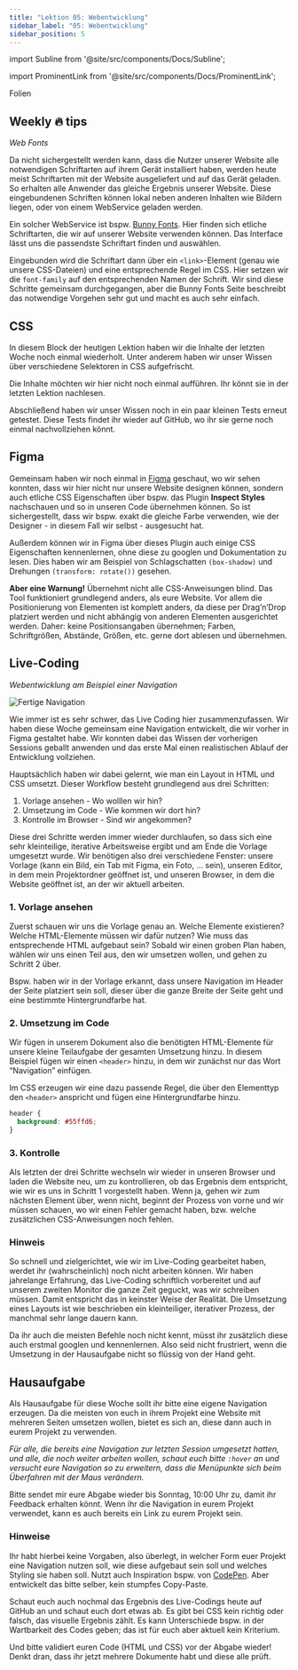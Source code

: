 ```yaml
---
title: "Lektion 05: Webentwicklung"
sidebar_label: "05: Webentwicklung"
sidebar_position: 5
---
```


import Subline from '@site/src/components/Docs/Subline';

<Subline text="Wissen wird Website" />

import ProminentLink from '@site/src/components/Docs/ProminentLink';

<ProminentLink link="https://docs.google.com/presentation/d/14EoCps17dZHYhCic13CM6KHBDhbAWhxDDTiuiPZs7M4">Folien</ProminentLink>

## Weekly 🔥 tips

_Web Fonts_

Da nicht sichergestellt werden kann, dass die Nutzer unserer Website alle notwendigen Schriftarten auf ihrem Gerät installiert haben, werden heute meist Schriftarten mit der Website ausgeliefert und auf das Gerät geladen. So erhalten alle Anwender das gleiche Ergebnis unserer Website. Diese eingebundenen Schriften können lokal neben anderen Inhalten wie Bildern liegen, oder von einem WebService geladen werden.

Ein solcher WebService ist bspw. [Bunny Fonts](https://fonts.bunny.net/). Hier finden sich etliche Schriftarten, die wir auf unserer Website verwenden können. Das Interface lässt uns die passendste Schriftart finden und auswählen.

Eingebunden wird die Schriftart dann über ein `<link>`-Element (genau wie unsere CSS-Dateien) und eine entsprechende Regel im CSS. Hier setzen wir die `font-family` auf den entsprechenden Namen der Schrift. Wir sind diese Schritte gemeinsam durchgegangen, aber die Bunny Fonts Seite beschreibt das notwendige Vorgehen sehr gut und macht es auch sehr einfach.

## CSS

In diesem Block der heutigen Lektion haben wir die Inhalte der letzten Woche noch einmal wiederholt. Unter anderem haben wir unser Wissen über verschiedene Selektoren in CSS aufgefrischt.

Die Inhalte möchten wir hier nicht noch einmal aufführen. Ihr könnt sie in der letzten Lektion nachlesen.

Abschließend haben wir unser Wissen noch in ein paar kleinen Tests erneut getestet. Diese Tests findet ihr wieder auf GitHub, wo ihr sie gerne noch einmal nachvollziehen könnt.

## Figma

Gemeinsam haben wir noch einmal in [Figma](https://www.figma.com/) geschaut, wo wir sehen konnten, dass wir hier nicht nur unsere Website designen können, sondern auch etliche CSS Eigenschaften über bspw. das Plugin **Inspect Styles** nachschauen und so in unseren Code übernehmen können. So ist sichergestellt, dass wir bspw. exakt die gleiche Farbe verwenden, wie der Designer - in diesem Fall wir selbst - ausgesucht hat.

Außerdem können wir in Figma über dieses Plugin auch einige CSS Eigenschaften kennenlernen, ohne diese zu googlen und Dokumentation zu lesen. Dies haben wir am Beispiel von Schlagschatten `(box-shadow)` und Drehungen `(transform: rotate())` gesehen.

**Aber eine Warnung!** Übernehmt nicht alle CSS-Anweisungen blind. Das Tool funktioniert grundlegend anders, als eure Website. Vor allem die Positionierung von Elementen ist komplett anders, da diese per Drag’n’Drop platziert werden und nicht abhängig von anderen Elementen ausgerichtet werden. Daher: keine Positionsangaben übernehmen; Farben, Schriftgrößen, Abstände, Größen, etc. gerne dort ablesen und übernehmen.

## Live-Coding

_Webentwicklung am Beispiel einer Navigation_

![Fertige Navigation](/img/lessons/05/navi.png)

Wie immer ist es sehr schwer, das Live Coding hier zusammenzufassen. Wir haben diese Woche gemeinsam eine Navigation entwickelt, die wir vorher in Figma gestaltet habe. Wir konnten dabei das Wissen der vorherigen Sessions geballt anwenden und das erste Mal einen realistischen Ablauf der Entwicklung vollziehen.

Hauptsächlich haben wir dabei gelernt, wie man ein Layout in HTML und CSS umsetzt. Dieser Workflow besteht grundlegend aus drei Schritten:

1. Vorlage ansehen - Wo wolllen wir hin?
2. Umsetzung im Code - Wie kommen wir dort hin?
3. Kontrolle im Browser - Sind wir angekommen?

Diese drei Schritte werden immer wieder durchlaufen, so dass sich eine sehr kleinteilige, iterative Arbeitsweise ergibt und am Ende die Vorlage umgesetzt wurde. Wir benötigen also drei verschiedene Fenster: unsere Vorlage (kann ein Bild, ein Tab mit Figma, ein Foto, … sein), unseren Editor, in dem mein Projektordner geöffnet ist, und unseren Browser, in dem die Website geöffnet ist, an der wir aktuell arbeiten.

### 1. Vorlage ansehen

Zuerst schauen wir uns die Vorlage genau an. Welche Elemente existieren? Welche HTML-Elemente müssen wir dafür nutzen? Wie muss das entsprechende HTML aufgebaut sein?
Sobald wir einen groben Plan haben, wählen wir uns einen Teil aus, den wir umsetzen wollen, und gehen zu Schritt 2 über.

Bspw. haben wir in der Vorlage erkannt, dass unsere Navigation im Header der Seite platziert sein soll, dieser über die ganze Breite der Seite geht und eine bestimmte Hintergrundfarbe hat.

### 2. Umsetzung im Code

Wir fügen in unserem Dokument also die benötigten HTML-Elemente für unsere kleine Teilaufgabe der gesamten Umsetzung hinzu. In diesem Beispiel fügen wir einen `<header>` hinzu, in dem wir zunächst nur das Wort “Navigation” einfügen.

Im CSS erzeugen wir eine dazu passende Regel, die über den Elementtyp den `<header>` anspricht und fügen eine Hintergrundfarbe hinzu.

```css
header {
  background: #55ffd6;
}
```

### 3. Kontrolle

Als letzten der drei Schritte wechseln wir wieder in unseren Browser und laden die Website neu, um zu kontrollieren, ob das Ergebnis dem entspricht, wie wir es uns in Schritt 1 vorgestellt haben. Wenn ja, gehen wir zum nächsten Element über, wenn nicht, beginnt der Prozess von vorne und wir müssen schauen, wo wir einen Fehler gemacht haben, bzw. welche zusätzlichen CSS-Anweisungen noch fehlen.

### Hinweis

So schnell und zielgerichtet, wie wir im Live-Coding gearbeitet haben, werdet ihr (wahrscheinlich) noch nicht arbeiten können. Wir haben jahrelange Erfahrung, das Live-Coding schriftlich vorbereitet und auf unserem zweiten Monitor die ganze Zeit geguckt, was wir schreiben müssen. Damit entspricht das in keinster Weise der Realität. Die Umsetzung eines Layouts ist wie beschrieben ein kleinteiliger, iterativer Prozess, der manchmal sehr lange dauern kann.

Da ihr auch die meisten Befehle noch nicht kennt, müsst ihr zusätzlich diese auch erstmal googlen und kennenlernen. Also seid nicht frustriert, wenn die Umsetzung in der Hausaufgabe nicht so flüssig von der Hand geht.

## Hausaufgabe

Als Hausaufgabe für diese Woche sollt ihr bitte eine eigene Navigation erzeugen. Da die meisten von euch in ihrem Projekt eine Website mit mehreren Seiten umsetzen wollen, bietet es sich an, diese dann auch in eurem Projekt zu verwenden.

_Für alle, die bereits eine Navigation zur letzten Session umgesetzt hatten, und alle, die noch weiter arbeiten wollen, schaut euch bitte `:hover` an und versucht eure Navigation so zu erweitern, dass die Menüpunkte sich beim Überfahren mit der Maus verändern._

Bitte sendet mir eure Abgabe wieder bis Sonntag, 10:00 Uhr zu, damit ihr Feedback erhalten könnt. Wenn ihr die Navigation in eurem Projekt verwendet, kann es auch bereits ein Link zu eurem Projekt sein.

### Hinweise

Ihr habt hierbei keine Vorgaben, also überlegt, in welcher Form euer Projekt eine Navigation nutzen soll, wie diese aufgebaut sein soll und welches Styling sie haben soll. Nutzt auch Inspiration bspw. von [CodePen](https://codepen.io/search/pens?q=navigation). Aber entwickelt das bitte selber, kein stumpfes Copy-Paste.

Schaut euch auch nochmal das Ergebnis des Live-Codings heute auf GitHub an und schaut euch dort etwas ab. Es gibt bei CSS kein richtig oder falsch, das visuelle Ergebnis zählt. Es kann Unterschiede bspw. in der Wartbarkeit des Codes geben; das ist für euch aber aktuell kein Kriterium.

Und bitte validiert euren Code (HTML und CSS) vor der Abgabe wieder! Denkt dran, dass ihr jetzt mehrere Dokumente habt und diese alle prüft.
